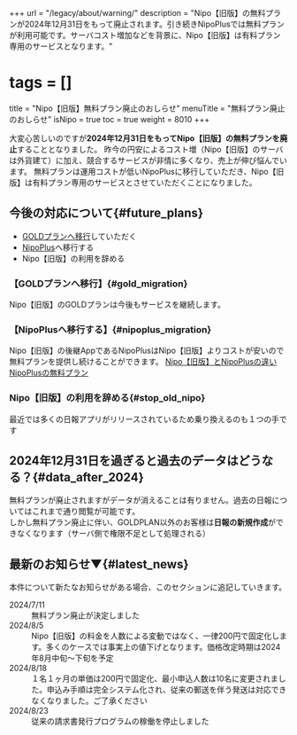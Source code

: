 +++
url = "/legacy/about/warning/"
description = "Nipo【旧版】の無料プランが2024年12月31日をもって廃止されます。引き続きNipoPlusでは無料プランが利用可能です。サーバコスト増加などを背景に、Nipo【旧版】は有料プラン専用のサービスとなります。"
# tags = []
title = "Nipo【旧版】無料プラン廃止のおしらせ"
menuTitle = "無料プラン廃止のおしらせ"
isNipo = true
toc = true
weight = 8010
+++

大変心苦しいのですが**2024年12月31日をもってNipo【旧版】の無料プランを廃止**することとなりました。
昨今の円安によるコスト増（Nipo【旧版】のサーバは外貨建て）に加え、競合するサービスが非情に多くなり、売上が伸び悩んでいます。
無料プランは運用コストが低いNipoPlusに移行していただき、Nipo【旧版】は有料プラン専用のサービスとさせていただくことになりました。

## 今後の対応について{#future_plans}

- [GOLDプランへ移行](/legacy/system/price/#newInvoice)していただく
- [NipoPlus](/)へ移行する
- Nipo【旧版】の利用を辞める

### 【GOLDプランへ移行】{#gold_migration}

Nipo【旧版】のGOLDプランは今後もサービスを継続します。

### 【NipoPlusへ移行する】{#nipoplus_migration}

Nipo【旧版】の後継AppであるNipoPlusはNipo【旧版】よりコストが安いので無料プランを提供し続けることができます。
[Nipo【旧版】とNipoPlusの違い](/legacy/about/diff/)
[NipoPlusの無料プラン](/docs/price/free/)

### Nipo【旧版】の利用を辞める{#stop_old_nipo}

最近では多くの日報アプリがリリースされているため乗り換えるのも１つの手です

## 2024年12月31日を過ぎると過去のデータはどうなる？{#data_after_2024}

無料プランが廃止されますがデータが消えることは有りません。過去の日報についてはこれまで通り閲覧が可能です。<br />
しかし無料プラン廃止に伴い、GOLDPLAN以外のお客様は<strong>日報の新規作成</strong>ができなくなります（サーバ側で権限不足として処理される）<br />

## 最新のお知らせ▼{#latest_news}

本件について新たなお知らせがある場合、このセクションに追記していきます。

<dl class="basic">
<dt>2024/7/11</dt>
<dd>無料プラン廃止が決定しました</dd>
<dt>2024/8/5</dt>
<dd>Nipo【旧版】の料金を人数による変動ではなく、一律200円で固定化します。多くのケースでは事実上の値下げとなります。価格改定時期は2024年8月中旬〜下旬を予定</dd>
<dt>2024/8/18</dt>
<dd>１名１ヶ月の単価は200円で固定化、最小申込人数は10名に変更されました。申込み手順は完全システム化され、従来の郵送を伴う発送は対応できなくなりました。ご了承ください</dd>
<dt>2024/8/23</dt>
<dd>従来の請求書発行プログラムの稼働を停止しました</dd>
</dl>
